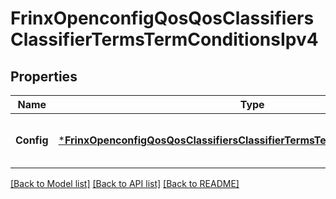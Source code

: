 # FrinxOpenconfigQosQosClassifiersClassifierTermsTermConditionsIpv4

## Properties
Name | Type | Description | Notes
------------ | ------------- | ------------- | -------------
**Config** | [***FrinxOpenconfigQosQosClassifiersClassifierTermsTermConditionsIpv4Config**](frinx.openconfig.qos.qos.classifiers.classifier.terms.term.conditions.ipv4.Config.md) | Optional[Configuration data for IPv4 match fields] REF:Optional.empty | [optional] [default to null]

[[Back to Model list]](../README.md#documentation-for-models) [[Back to API list]](../README.md#documentation-for-api-endpoints) [[Back to README]](../README.md)


